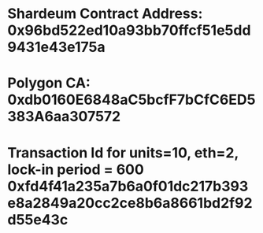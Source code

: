 # Shardeum Contract Address: 0x96bd522ed10a93bb70ffcf51e5dd9431e43e175a

# Polygon CA: 0xdb0160E6848aC5bcfF7bCfC6ED5383A6aa307572

# Transaction Id  for units=10, eth=2, lock-in period = 600 0xfd4f41a235a7b6a0f01dc217b393e8a2849a20cc2ce8b6a8661bd2f92d55e43c

